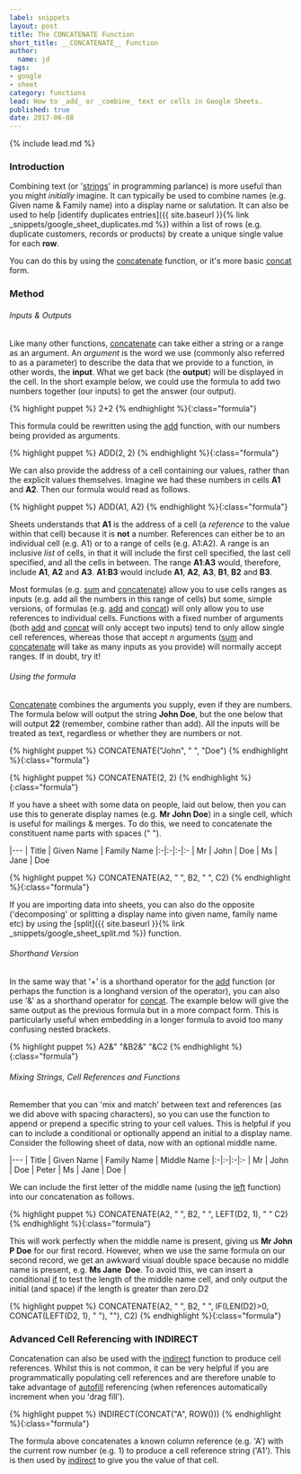 ```yaml
---
label: snippets
layout: post
title: The CONCATENATE Function
short_title: __CONCATENATE__ Function
author:
  name: jd
tags:
- google
- sheet
category: functions
lead: How to _add_ or _combine_ text or cells in Google Sheets.
published: true
date: 2017-06-08
---
```

{% include lead.md %}

### Introduction

Combining text (or '[strings][3]' in programming parlance) is more useful than you might _initially_ imagine. It can typically be used to combine names (e.g. Given name & Family name) into a display name or salutation. It can also be used to help [identify duplicates entries]({{ site.baseurl }}{% link _snippets/google_sheet_duplicates.md %}) within a list of rows (e.g. duplicate customers, records or products) by create a unique single value for each __row__.

You can do this by using the [concatenate][1] function, or it's more basic [concat][2] form.
### Method

###### Inputs & Outputs

Like many other functions, [concatenate][1] can take either a string or a range as an argument. An _argument_ is the word we use (commonly also referred to as a parameter) to describe the data that we provide to a function, in other words, the __input__. What we get back (the __output__) will be displayed in the cell. In the short example below, we could use the formula to add two numbers together (our inputs) to get the answer (our output).

{% highlight puppet %}
2+2
{% endhighlight %}{:class="formula"}

This formula could be rewritten using the [add][4] function, with our numbers being provided as arguments.

{% highlight puppet %}
ADD(2, 2)
{% endhighlight %}{:class="formula"}

We can also provide the address of a cell containing our values, rather than the explicit values themselves. Imagine we had these numbers in cells __A1__ and __A2__. Then our formula would read as follows.

{% highlight puppet %}
ADD(A1, A2)
{% endhighlight %}{:class="formula"}

Sheets understands that __A1__ is the address of a cell (a _reference_ to the value within that cell) because it is __not__ a number. References can either be to an individual cell (e.g. A1) or to a range of cells (e.g. A1:A2). A range is an inclusive _list_ of cells, in that it will include the first cell specified, the last cell specified, and all the cells in between. The range __A1__:__A3__ would, therefore, include __A1__, __A2__ and __A3__. __A1__:__B3__ would include __A1__, __A2__, __A3__, __B1__, __B2__ and __B3__.

Most formulas (e.g. [sum][5] and [concatenate][1]) allow you to use cells ranges as inputs (e.g. add all the numbers in this range of cells) but some, simple versions, of formulas (e.g. [add][4] and [concat][2]) will only allow you to use references to individual cells. Functions with a fixed number of arguments (both [add][4] and [concat][2] will only accept two inputs) tend to only allow single cell references, whereas those that accept _n_ arguments ([sum][5] and [concatenate][1] will take as many inputs as you provide) will normally accept ranges. If in doubt, try it!

###### Using the formula

[Concatenate][1] combines the arguments you supply, even if they are numbers. The formula below will output the string __John Doe__, but the one below that will output __22__ (remember, combine rather than add). All the inputs will be treated as text, regardless or whether they are numbers or not.

{% highlight puppet %}
CONCATENATE("John", " ", "Doe")
{% endhighlight %}{:class="formula"}

{% highlight puppet %}
CONCATENATE(2, 2)
{% endhighlight %}{:class="formula"}

If you have a sheet with some data on people, laid out below, then you can use this to generate display names (e.g. __Mr John Doe__) in a single cell, which is useful for mailings & merges. To do this, we need to concatenate the constituent name parts with spaces (" ").

|---
| Title | Given Name | Family Name
|:-|:-|:-|:-
| Mr | John | Doe
| Ms | Jane | Doe

{% highlight puppet %}
CONCATENATE(A2, " ", B2, " ", C2)
{% endhighlight %}{:class="formula"}

If you are importing data into sheets, you can also do the opposite ('decomposing' or splitting a display name into given name, family name etc) by using the [split]({{ site.baseurl }}{% link _snippets/google_sheet_split.md %}) function.

###### Shorthand Version

In the same way that '+' is a shorthand operator for the [add][4] function (or perhaps the function is a longhand version of the operator), you can also use '&' as a shorthand operator for [concat][2]. The example below will give the same output as the previous formula but in a more compact form. This is particularly useful when embedding in a longer formula to avoid too many confusing nested brackets.

{% highlight puppet %}
A2&" "&B2&" "&C2
{% endhighlight %}{:class="formula"}

###### Mixing Strings, Cell References and Functions

Remember that you can 'mix and match' between text and references (as we did above with spacing characters), so you can use the function to append or prepend a specific string to your cell values. This is helpful if you can to include a conditional or optionally append an initial to a display name. Consider the following sheet of data, now with an optional middle name.

|---
| Title | Given Name | Family Name | Middle Name
|:-|:-|:-|:-
| Mr | John | Doe | Peter
| Ms | Jane | Doe |

We can include the first letter of the middle name (using the [left][7] function) into our concatenation as follows.

{% highlight puppet %}
CONCATENATE(A2, " ", B2, " ", LEFT(D2, 1), " " C2)
{% endhighlight %}{:class="formula"}

This will work perfectly when the middle name is present, giving us __Mr John P Doe__ for our first record. However, when we use the same formula on our second record, we get an awkward visual double space because no middle name is present, e.g. __Ms Jane&nbsp;&nbsp;Doe__. To avoid this, we can insert a conditional [if][8] to test the length of the middle name cell, and only output the initial (and space) if the length is greater than zero.D2

{% highlight puppet %}
CONCATENATE(A2, " ", B2, " ", IF(LEN(D2)>0, CONCAT(LEFT(D2, 1), " "), ""), C2)
{% endhighlight %}{:class="formula"}

### Advanced Cell Referencing with INDIRECT

Concatenation can also be used with the [indirect][6] function to produce cell references. Whilst this is not common, it can be very helpful if you are programmatically populating cell references and are therefore unable to take advantage of [autofill][8] referencing (when references automatically increment when you 'drag fill').

{% highlight puppet %}
INDIRECT(CONCAT("A", ROW()))
{% endhighlight %}{:class="formula"}

The formula above concatenates a known column reference (e.g. 'A') with the current row number (e.g. 1) to produce a cell reference string ('A1'). This is then used by [indirect][6] to give you the value of that cell.

[1]: https://support.google.com/docs/answer/3094123 "How to use the CONCATENATE function"
[2]: https://support.google.com/docs/answer/3093592 "How to use the CONCAT function"
[3]: https://en.wikipedia.org/wiki/String_(computer_science) "What is a 'string' in Computer Science - Wikipedia"
[4]: https://support.google.com/docs/answer/3093590 "How to use the ADD function"
[5]: https://support.google.com/docs/answer/3093669 "How to use the SUM function"
[6]: https://support.google.com/docs/answer/3093377 "How to use the INDIRECT function"
[7]: https://support.google.com/docs/answer/3094079 "How to use the LEFT function"
[8]: https://support.google.com/docs/answer/75509 "Automatically create a series or list"
[8]: https://support.google.com/docs/answer/3093364 "How to use the IF function"